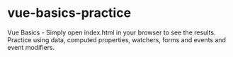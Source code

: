 # vue-basics-practice
Vue Basics - Simply open index.html in your browser to see the results. Practice using data, computed properties, watchers, forms and events and event modifiers.
